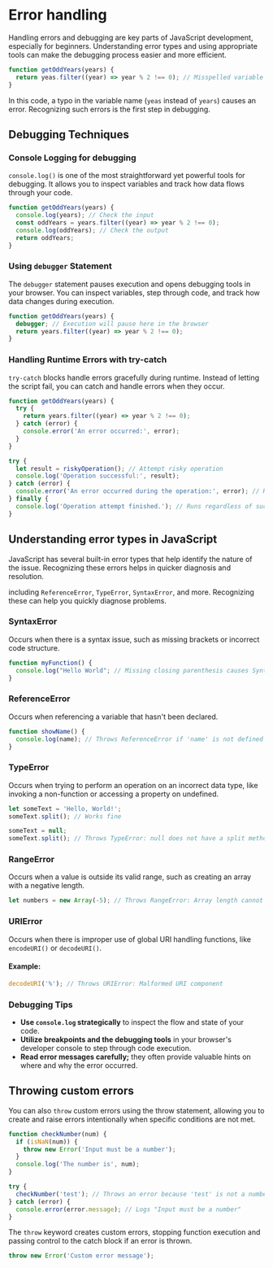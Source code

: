 # Error handling

Handling errors and debugging are key parts of JavaScript development, especially for beginners. Understanding error types and using appropriate tools can make the debugging process easier and more efficient.

```javascript
function getOddYears(years) {
  return yeas.filter((year) => year % 2 !== 0); // Misspelled variable name
}
```

In this code, a typo in the variable name (`yeas` instead of `years`) causes an error. Recognizing such errors is the first step in debugging.

## Debugging Techniques

### Console Logging for debugging

`console.log()` is one of the most straightforward yet powerful tools for debugging. It allows you to inspect variables and track how data flows through your code.

```javascript
function getOddYears(years) {
  console.log(years); // Check the input
  const oddYears = years.filter((year) => year % 2 !== 0);
  console.log(oddYears); // Check the output
  return oddYears;
}
```

### Using `debugger` Statement

The `debugger` statement pauses execution and opens debugging tools in your browser. You can inspect variables, step through code, and track how data changes during execution.

```javascript
function getOddYears(years) {
  debugger; // Execution will pause here in the browser
  return years.filter((year) => year % 2 !== 0);
}
```

### Handling Runtime Errors with try-catch

`try-catch` blocks handle errors gracefully during runtime. Instead of letting the script fail, you can catch and handle errors when they occur.

```javascript
function getOddYears(years) {
  try {
    return years.filter((year) => year % 2 !== 0);
  } catch (error) {
    console.error('An error occurred:', error);
  }
}

```

```javascript
try {
  let result = riskyOperation(); // Attempt risky operation
  console.log('Operation successful:', result);
} catch (error) {
  console.error('An error occurred during the operation:', error); // Handle the error
} finally {
  console.log('Operation attempt finished.'); // Runs regardless of success or failure
}

```

## Understanding error types in JavaScript

JavaScript has several built-in error types that help identify the nature of the issue. Recognizing these errors helps in quicker diagnosis and resolution.

including `ReferenceError`, `TypeError`, `SyntaxError`, and more. Recognizing these can help you quickly diagnose problems.

### SyntaxError

Occurs when there is a syntax issue, such as missing brackets or incorrect code structure.

```javascript
function myFunction() {
  console.log("Hello World"; // Missing closing parenthesis causes SyntaxError
}
```

### ReferenceError

Occurs when referencing a variable that hasn't been declared.

```javascript
function showName() {
  console.log(name); // Throws ReferenceError if 'name' is not defined
}

```

### TypeError

Occurs when trying to perform an operation on an incorrect data type, like invoking a non-function or accessing a property on undefined.

```javascript
let someText = 'Hello, World!';
someText.split(); // Works fine

someText = null;
someText.split(); // Throws TypeError: null does not have a split method

```

### RangeError

Occurs when a value is outside its valid range, such as creating an array with a negative length.

```javascript
let numbers = new Array(-5); // Throws RangeError: Array length cannot be negative
```

### URIError

Occurs when there is improper use of global URI handling functions, like `encodeURI()` or `decodeURI()`.
#### Example:

```javascript
decodeURI('%'); // Throws URIError: Malformed URI component

```

### Debugging Tips

- **Use `console.log` strategically** to inspect the flow and state of your code.
- **Utilize breakpoints and the debugging tools** in your browser's developer console to step through code execution.
- **Read error messages carefully;** they often provide valuable hints on where and why the error occurred.

## Throwing custom errors


You can also `throw` custom errors using the throw statement, allowing you to create and raise errors intentionally when specific conditions are not met.

```js
function checkNumber(num) {
  if (isNaN(num)) {
    throw new Error('Input must be a number');
  }
  console.log('The number is', num);
}

try {
  checkNumber('test'); // Throws an error because 'test' is not a number
} catch (error) {
  console.error(error.message); // Logs "Input must be a number"
}
```
The `throw` keyword creates custom errors, stopping function execution and passing control to the catch block if an error is thrown.

```js
throw new Error('Custom error message');
```


